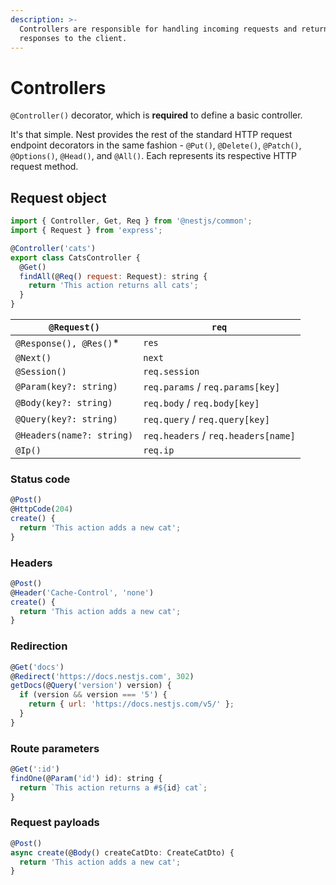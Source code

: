 ```yaml
---
description: >-
  Controllers are responsible for handling incoming requests and returning
  responses to the client.
---
```


# Controllers

&#x20;`@Controller()` decorator, which is **required** to define a basic controller.

It's that simple. Nest provides the rest of the standard HTTP request endpoint decorators in the same fashion - `@Put()`, `@Delete()`, `@Patch()`, `@Options()`, `@Head()`, and `@All()`. Each represents its respective HTTP request method.

## **Request object**

```javascript
import { Controller, Get, Req } from '@nestjs/common';
import { Request } from 'express';

@Controller('cats')
export class CatsController {
  @Get()
  findAll(@Req() request: Request): string {
    return 'This action returns all cats';
  }
}
```

| `@Request()`              | `req`                               |
| ------------------------- | ----------------------------------- |
| `@Response(), @Res()`\*   | `res`                               |
| `@Next()`                 | `next`                              |
| `@Session()`              | `req.session`                       |
| `@Param(key?: string)`    | `req.params` / `req.params[key]`    |
| `@Body(key?: string)`     | `req.body` / `req.body[key]`        |
| `@Query(key?: string)`    | `req.query` / `req.query[key]`      |
| `@Headers(name?: string)` | `req.headers` / `req.headers[name]` |
| `@Ip()`                   | `req.ip`                            |

### **Status code**

```javascript
@Post()
@HttpCode(204)
create() {
  return 'This action adds a new cat';
}
```

### **Headers**

```javascript
@Post()
@Header('Cache-Control', 'none')
create() {
  return 'This action adds a new cat';
}
```

### **Redirection**

```javascript
@Get('docs')
@Redirect('https://docs.nestjs.com', 302)
getDocs(@Query('version') version) {
  if (version && version === '5') {
    return { url: 'https://docs.nestjs.com/v5/' };
  }
}
```

### **Route parameters**

```javascript
@Get(':id')
findOne(@Param('id') id): string {
  return `This action returns a #${id} cat`;
}

```

### **Request payloads**

```javascript
@Post()
async create(@Body() createCatDto: CreateCatDto) {
  return 'This action adds a new cat';
}

```

